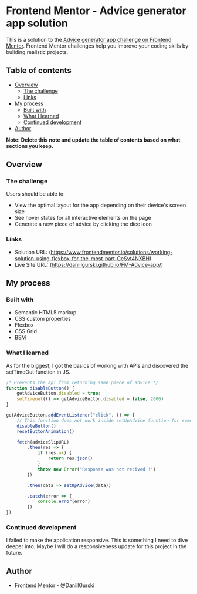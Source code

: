 # Frontend Mentor - Advice generator app solution

This is a solution to the [Advice generator app challenge on Frontend Mentor](https://www.frontendmentor.io/challenges/advice-generator-app-QdUG-13db). Frontend Mentor challenges help you improve your coding skills by building realistic projects.

## Table of contents

- [Overview](#overview)
  - [The challenge](#the-challenge)
  - [Links](#links)
- [My process](#my-process)
  - [Built with](#built-with)
  - [What I learned](#what-i-learned)
  - [Continued development](#continued-development)
- [Author](#author)

**Note: Delete this note and update the table of contents based on what sections you keep.**

## Overview

### The challenge

Users should be able to:

- View the optimal layout for the app depending on their device's screen size
- See hover states for all interactive elements on the page
- Generate a new piece of advice by clicking the dice icon


### Links

- Solution URL: (https://www.frontendmentor.io/solutions/working-solution-using-flexbox-for-the-most-part-CeSvt4NXBH)
- Live Site URL: (https://daniilgurski.github.io/FM-Advice-app/)

## My process

### Built with

- Semantic HTML5 markup
- CSS custom properties
- Flexbox
- CSS Grid
- BEM

### What I learned
As for the biggest, I got the basics of working with APIs and discovered the setTimeOut function in JS.

```js
/* Prevents the api from returning same piece of advice */
function disableButton() {
    getAdviceButton.disabled = true;
    setTimeout(() => getAdviceButton.disabled = false, 2000)
}

getAdviceButton.addEventListener("click", () => {
    // This function does not work inside setUpAdvice function for some reason.
    disableButton()
    resetButtonAnimation()

    fetch(adviceSlipURL)
        .then(res => {
            if (res.ok) {
                return res.json()
            }
            throw new Error("Response was not recived !")
        })

        .then(data => setUpAdvice(data))

        .catch(error => {
            console.error(error)
        })
})
```

### Continued development

I failed to make the application responsive. This is something I need to dive deeper into. Maybe I will do a responsiveness update for this project in the future.

## Author

- Frontend Mentor - [@DaniilGurski](https://www.frontendmentor.io/profile/DaniilGurski)
